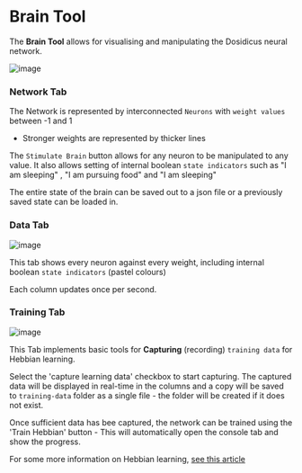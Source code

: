 # Brain Tool
The **Brain Tool** allows for visualising and manipulating the Dosidicus neural network.

![image](https://github.com/user-attachments/assets/bde48677-587e-4751-9de6-f8a172b17f07)


### Network Tab

The Network is represented by interconnected `Neurons` with `weight values` between -1 and 1 

* Stronger weights are represented by thicker lines

The `Stimulate Brain` button allows for any neuron to be manipulated to any value. It also allows setting of internal boolean `state indicators` such as "I am sleeping" , "I am pursuing food" and "I am sleeping"

The entire state of the brain can be saved out to a json file or a previously saved state can be loaded in.

### Data Tab

![image](https://github.com/user-attachments/assets/0c8ce9ab-9343-409a-94d0-748e5b0733ab)

This tab shows every neuron against every weight, including internal boolean `state indicators` (pastel colours)

Each column updates once per second. 


### Training Tab
![image](https://github.com/user-attachments/assets/bdab216c-8d39-48f6-aa48-030f97b77dc3)

This Tab implements basic tools for **Capturing** (recording) `training data` for Hebbian learning.

Select the 'capture learning data' checkbox to start capturing. The captured data will be displayed in real-time in the columns and a copy will be saved to `training-data` folder as a single file - the folder will be created if it does not exist.

Once sufficient data has bee captured, the network can be trained using the 'Train Hebbian' button - This will automatically open the console tab and show the progress.

For some more information on Hebbian learning, [see this article](https://medium.datadriveninvestor.com/what-is-hebbian-learning-3a027e8e4bbb)
